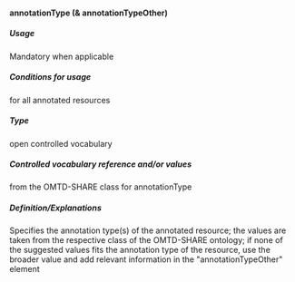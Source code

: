 #### annotationType \(& annotationTypeOther\)

##### Usage

Mandatory when applicable

##### Conditions for usage

for all annotated resources

##### Type

open controlled vocabulary

##### Controlled vocabulary reference and/or values

from the OMTD-SHARE class for annotationType

##### Definition/Explanations

Specifies the annotation type\(s\) of the annotated resource; the values are taken from the respective class of the OMTD-SHARE ontology; if none of the suggested values fits the annotation type of the resource, use the broader value and add relevant information in the "annotationTypeOther" element

